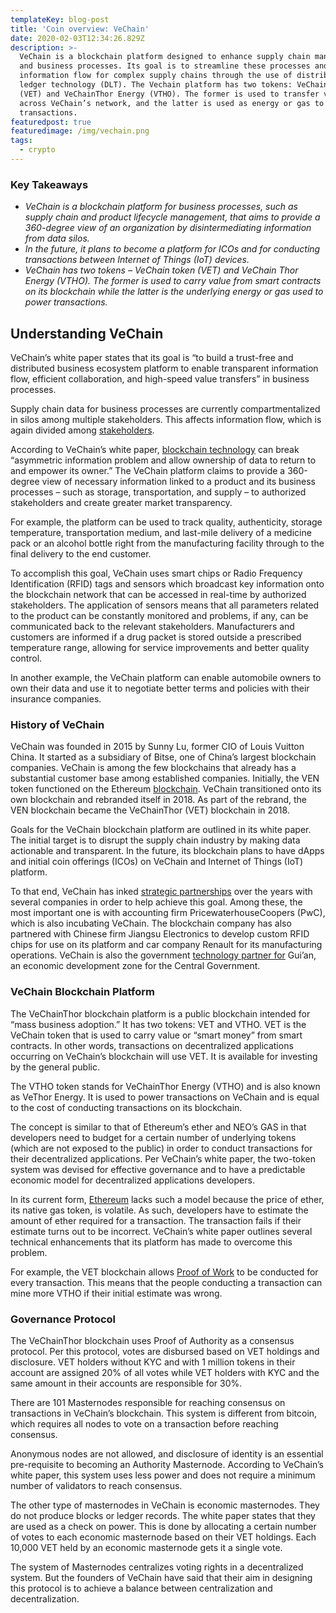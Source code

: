 ```yaml
---
templateKey: blog-post
title: 'Coin overview: VeChain'
date: 2020-02-03T12:34:26.829Z
description: >-
  VeChain is a blockchain platform designed to enhance supply chain management
  and business processes. Its goal is to streamline these processes and
  information flow for complex supply chains through the use of distributed
  ledger technology (DLT). The Vechain platform has two tokens: VeChain Token
  (VET) and VeChainThor Energy (VTHO). The former is used to transfer value
  across VeChain’s network, and the latter is used as energy or gas to power
  transactions. 
featuredpost: true
featuredimage: /img/vechain.png
tags:
  - crypto
---
```

### Key Takeaways 

* _VeChain is a blockchain platform for business processes, such as supply chain and product lifecycle management, that aims to provide a 360-degree view of an organization by disintermediating information from data silos._ 
* _In the future, it plans to become a platform for ICOs and for conducting transactions between Internet of Things (IoT) devices._ 
* _VeChain has two tokens – VeChain token (VET) and VeChain Thor Energy (VTHO). The former is used to carry value from smart contracts on its blockchain while the latter is the underlying energy or gas used to power transactions._ 

##  Understanding VeChain 

VeChain’s white paper states that its goal is “to build a trust-free and distributed business ecosystem platform to enable transparent information flow, efficient collaboration, and high-speed value transfers” in business processes.

Supply chain data for business processes are currently compartmentalized in silos among multiple stakeholders. This affects information flow, which is again divided among [stakeholders](https://www.investopedia.com/articles/financial-theory/11/upside-downside-of-ipos.asp).

According to VeChain’s white paper, [blockchain technology](https://www.investopedia.com/articles/investing/082914/basics-buying-and-investing-bitcoin.asp) can break “asymmetric information problem and allow ownership of data to return to and empower its owner.” The VeChain platform claims to provide a 360-degree view of necessary information linked to a product and its business processes – such as storage, transportation, and supply – to authorized stakeholders and create greater market transparency.

For example, the platform can be used to track quality, authenticity, storage temperature, transportation medium, and last-mile delivery of a medicine pack or an alcohol bottle right from the manufacturing facility through to the final delivery to the end customer.

To accomplish this goal, VeChain uses smart chips or Radio Frequency Identification (RFID) tags and sensors which broadcast key information onto the blockchain network that can be accessed in real-time by authorized stakeholders. The application of sensors means that all parameters related to the product can be constantly monitored and problems, if any, can be communicated back to the relevant stakeholders. Manufacturers and customers are informed if a drug packet is stored outside a prescribed temperature range, allowing for service improvements and better quality control.  

In another example, the VeChain platform can enable automobile owners to own their data and use it to negotiate better terms and policies with their insurance companies.

###  History of VeChain 

VeChain was founded in 2015 by Sunny Lu, former CIO of Louis Vuitton China. It started as a subsidiary of Bitse, one of China’s largest blockchain companies. VeChain is among the few blockchains that already has a substantial customer base among established companies. Initially, the VEN token functioned on the Ethereum [blockchain](https://www.investopedia.com/articles/personal-finance/091316/top-3-books-learn-about-blockchain.asp). VeChain transitioned onto its own blockchain and rebranded itself in 2018. As part of the rebrand, the VEN blockchain became the VeChainThor (VET) blockchain in 2018.

Goals for the VeChain blockchain platform are outlined in its white paper. The initial target is to disrupt the supply chain industry by making data actionable and transparent. In the future, its blockchain plans to have dApps and initial coin offerings (ICOs) on VeChain and Internet of Things (IoT) platform.

To that end, VeChain has inked [strategic partnerships](https://vechaininsider.com/partnerships/a-complete-list-of-vechain-partnerships/) over the years with several companies in order to help achieve this goal. Among these, the most important one is with accounting firm PricewaterhouseCoopers (PwC), which is also incubating VeChain. The blockchain company has also partnered with Chinese firm Jiangsu Electronics to develop custom RFID chips for use on its platform and car company Renault for its manufacturing operations. VeChain is also the government [technology partner for](https://cdn.vechain.com/vechain_national_government_partnership_guian_release.pdf) Gui’an, an economic development zone for the Central Government.

###  VeChain Blockchain Platform 

The VeChainThor blockchain platform is a public blockchain intended for “mass business adoption.” It has two tokens: VET and VTHO. VET is the VeChain token that is used to carry value or “smart money” from smart contracts. In other words, transactions on decentralized applications occurring on VeChain’s blockchain will use VET. It is available for investing by the general public.

The VTHO token stands for VeChainThor Energy (VTHO) and is also known as VeThor Energy. It is used to power transactions on VeChain and is equal to the cost of conducting transactions on its blockchain.

The concept is similar to that of Ethereum’s ether and NEO’s GAS in that developers need to budget for a certain number of underlying tokens (which are not exposed to the public) in order to conduct transactions for their decentralized applications. Per VeChain’s white paper, the two-token system was devised for effective governance and to have a predictable economic model for decentralized applications developers.

In its current form, [Ethereum](https://www.investopedia.com/terms/e/ethereum.asp) lacks such a model because the price of ether, its native gas token, is volatile. As such, developers have to estimate the amount of ether required for a transaction. The transaction fails if their estimate turns out to be incorrect. VeChain’s white paper outlines several technical enhancements that its platform has made to overcome this problem.

For example, the VET blockchain allows [Proof of Work](https://www.investopedia.com/terms/p/proof-work.asp) to be conducted for every transaction. This means that the people conducting a transaction can mine more VTHO if their initial estimate was wrong. 

###  Governance Protocol 

The VeChainThor blockchain uses Proof of Authority as a consensus protocol. Per this protocol, votes are disbursed based on VET holdings and disclosure. VET holders without KYC and with 1 million tokens in their account are assigned 20% of all votes while VET holders with KYC and the same amount in their accounts are responsible for 30%.

There are 101 Masternodes responsible for reaching consensus on transactions in VeChain’s blockchain. This system is different from bitcoin, which requires all nodes to vote on a transaction before reaching consensus.

Anonymous nodes are not allowed, and disclosure of identity is an essential pre-requisite to becoming an Authority Masternode. According to VeChain’s white paper, this system uses less power and does not require a minimum number of validators to reach consensus. 

The other type of masternodes in VeChain is economic masternodes. They do not produce blocks or ledger records. The white paper states that they are used as a check on power. This is done by allocating a certain number of votes to each economic masternode based on their VET holdings. Each 10,000 VET held by an economic masternode gets it a single vote.

The system of Masternodes centralizes voting rights in a decentralized system. But the founders of VeChain have said that their aim in designing this protocol is to achieve a balance between centralization and decentralization.
